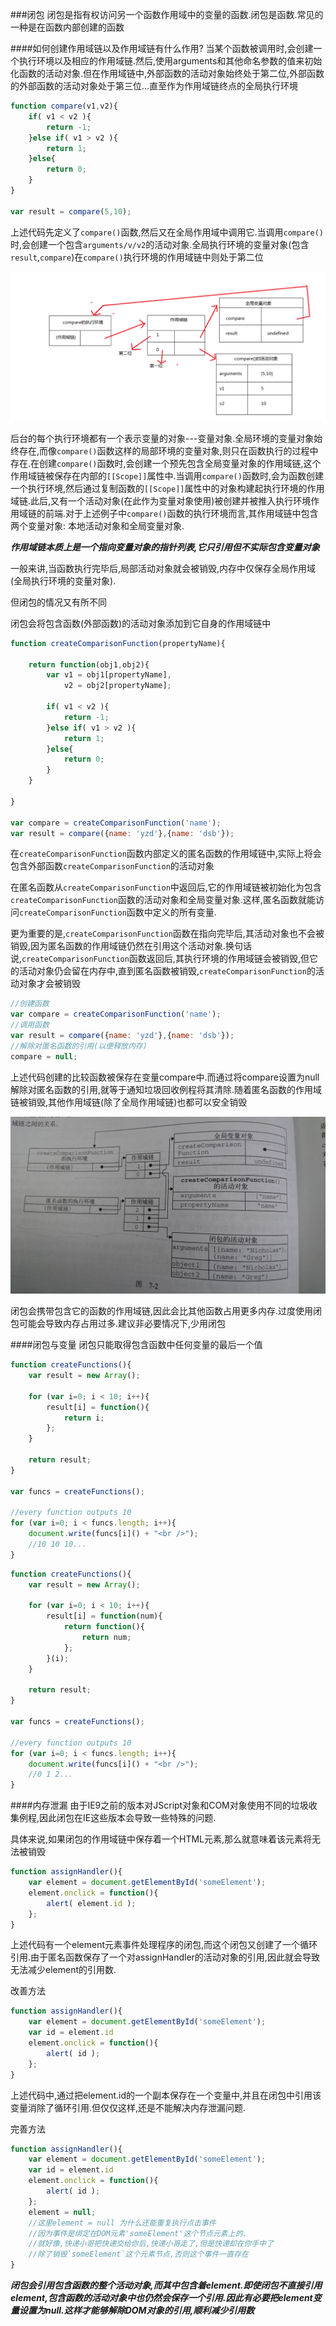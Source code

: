 ###闭包
闭包是指有权访问另一个函数作用域中的变量的函数.闭包是函数.常见的一种是在函数内部创建的函数

####如何创建作用域链以及作用域链有什么作用?
当某个函数被调用时,会创建一个执行环境以及相应的作用域链.然后,使用arguments和其他命名参数的值来初始化函数的活动对象.但在作用域链中,外部函数的活动对象始终处于第二位,外部函数的外部函数的活动对象处于第三位...直至作为作用域链终点的全局执行环境

```javascript
function compare(v1,v2){
    if( v1 < v2 ){
        return -1;
    }else if( v1 > v2 ){
        return 1;
    }else{
        return 0;
    }
}

var result = compare(5,10);
```

上述代码先定义了`compare()`函数,然后又在全局作用域中调用它.当调用`compare()`时,会创建一个包含`arguments/v/v2`的活动对象.全局执行环境的变量对象(包含`result`,`compare`)在`compare()`执行环境的作用域链中则处于第二位

![scope](img/scope1.png)

后台的每个执行环境都有一个表示变量的对象---变量对象.全局环境的变量对象始终存在,而像`compare()`函数这样的局部环境的变量对象,则只在函数执行的过程中存在.在创建`compare()`函数时,会创建一个预先包含全局变量对象的作用域链,这个作用域链被保存在内部的`[[Scope]]`属性中.当调用`compare()`函数时,会为函数创建一个执行环境,然后通过复制函数的`[[Scope]]`属性中的对象构建起执行环境的作用域链.此后,又有一个活动对象(在此作为变量对象使用)被创建并被推入执行环境作用域链的前端.对于上述例子中`compare()`函数的执行环境而言,其作用域链中包含两个变量对象: 本地活动对象和全局变量对象.

**_作用域链本质上是一个指向变量对象的指针列表,它只引用但不实际包含变量对象_**

一般来讲,当函数执行完毕后,局部活动对象就会被销毁,内存中仅保存全局作用域(全局执行环境的变量对象).

但闭包的情况又有所不同

闭包会将包含函数(外部函数)的活动对象添加到它自身的作用域链中

```javascript
function createComparisonFunction(propertyName){

    return function(obj1,obj2){
        var v1 = obj1[propertyName],
            v2 = obj2[propertyName];

        if( v1 < v2 ){
            return -1;
        }else if( v1 > v2 ){
            return 1;
        }else{
            return 0;
        }
    }

}

var compare = createComparisonFunction('name');
var result = compare({name: 'yzd'},{name: 'dsb'});
```

在`createComparisonFunction`函数内部定义的匿名函数的作用域链中,实际上将会包含外部函数`createComparisonFunction`的活动对象

在匿名函数从`createComparisonFunction`中返回后,它的作用域链被初始化为包含`createComparisonFunction`函数的活动对象和全局变量对象.这样,匿名函数就能访问`createComparisonFunction`函数中定义的所有变量.

更为重要的是,`createComparisonFunction`函数在指向完毕后,其活动对象也不会被销毁,因为匿名函数的作用域链仍然在引用这个活动对象.换句话说,`createComparisonFunction`函数返回后,其执行环境的作用域链会被销毁,但它的活动对象仍会留在内存中,直到匿名函数被销毁,`createComparisonFunction`的活动对象才会被销毁

```javascript
//创建函数
var compare = createComparisonFunction('name');
//调用函数
var result = compare({name: 'yzd'},{name: 'dsb'});
//解除对匿名函数的引用(以便释放内存)
compare = null;
```

上述代码创建的比较函数被保存在变量compare中.而通过将compare设置为null解除对匿名函数的引用,就等于通知垃圾回收例程将其清除.随着匿名函数的作用域链被销毁,其他作用域链(除了全局作用域链)也都可以安全销毁

![scope2](img/scope2.jpg)

闭包会携带包含它的函数的作用域链,因此会比其他函数占用更多内存.过度使用闭包可能会导致内存占用过多.建议非必要情况下,少用闭包

####闭包与变量
闭包只能取得包含函数中任何变量的最后一个值

```javascript
function createFunctions(){
    var result = new Array();
    
    for (var i=0; i < 10; i++){
        result[i] = function(){
            return i;
        };
    }
    
    return result;
}

var funcs = createFunctions();

//every function outputs 10
for (var i=0; i < funcs.length; i++){
    document.write(funcs[i]() + "<br />");
    //10 10 10...
}
```

```javascript
function createFunctions(){
    var result = new Array();
    
    for (var i=0; i < 10; i++){
        result[i] = function(num){
            return function(){
                return num;
            };
        }(i);
    }
    
    return result;
}

var funcs = createFunctions();

//every function outputs 10
for (var i=0; i < funcs.length; i++){
    document.write(funcs[i]() + "<br />");
    //0 1 2...
}
```

####内存泄漏
由于IE9之前的版本对JScript对象和COM对象使用不同的垃圾收集例程,因此闭包在IE这些版本会导致一些特殊的问题.

具体来说,如果闭包的作用域链中保存着一个HTML元素,那么就意味着该元素将无法被销毁

```javascript
function assignHandler(){
    var element = document.getElementById('someElement');
    element.onclick = function(){
        alert( element.id );
    };
}
```

上述代码有一个element元素事件处理程序的闭包,而这个闭包又创建了一个循环引用.由于匿名函数保存了一个对assignHandler的活动对象的引用,因此就会导致无法减少element的引用数.

改善方法

```javascript
function assignHandler(){
    var element = document.getElementById('someElement');
    var id = element.id
    element.onclick = function(){
        alert( id );
    };
}
```

上述代码中,通过把element.id的一个副本保存在一个变量中,并且在闭包中引用该变量消除了循环引用.但仅仅这样,还是不能解决内存泄漏问题.

完善方法

```javascript
function assignHandler(){
    var element = document.getElementById('someElement');
    var id = element.id
    element.onclick = function(){
        alert( id );
    };
    element = null;
    //这里element = null 为什么还能重复执行点击事件
    //因为事件是绑定在DOM元素'someElement'这个节点元素上的.
    //就好像,快递小哥把快递交给你后,快递小哥走了,但是快递却在你手中了
    //除了销毁`someElement`这个元素节点,否则这个事件一直存在
}
```

**_闭包会引用包含函数的整个活动对象,而其中包含着element.即使闭包不直接引用element,包含函数的活动对象中也仍然会保存一个引用.因此有必要把element变量设置为null.这样才能够解除DOM对象的引用,顺利减少引用数_**